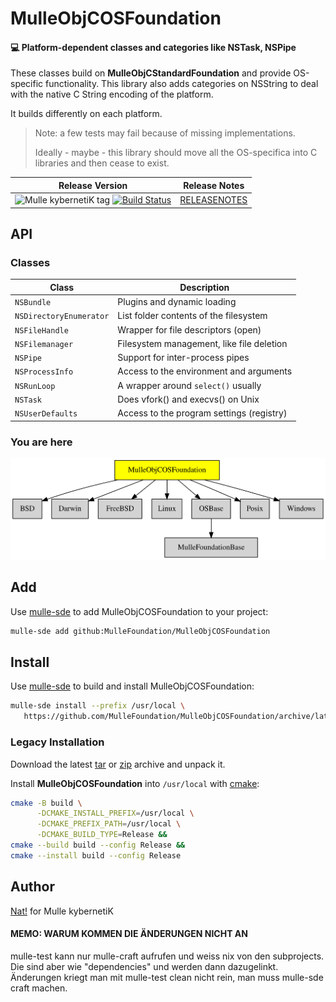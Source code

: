 # MulleObjCOSFoundation

#### 💻 Platform-dependent classes and categories like NSTask, NSPipe

These classes build on **MulleObjCStandardFoundation** and provide OS-specific
functionality. This library also adds categories on NSString to deal with
the native C String encoding of the platform.

It builds differently on each platform.

> Note: a few tests may fail because of missing implementations.
>
> Ideally - maybe - this library should move all the OS-specifica into C
> libraries and then cease to exist.



| Release Version                                       | Release Notes
|-------------------------------------------------------|--------------
| ![Mulle kybernetiK tag](https://img.shields.io/github/tag/MulleFoundation/MulleObjCOSFoundation.svg) [![Build Status](https://github.com/MulleFoundation/MulleObjCOSFoundation/workflows/CI/badge.svg)](//github.com/MulleFoundation/MulleObjCOSFoundation/actions) | [RELEASENOTES](RELEASENOTES.md) |


## API

### Classes

| Class                   | Description
|-------------------------|----------------------------------------
| `NSBundle`              | Plugins and dynamic loading
| `NSDirectoryEnumerator` | List folder contents of the filesystem
| `NSFileHandle`          | Wrapper for file descriptors (open)
| `NSFilemanager`         | Filesystem management, like file deletion
| `NSPipe`                | Support for inter-process pipes
| `NSProcessInfo`         | Access to the environment and arguments
| `NSRunLoop`             | A wrapper around `select()` usually
| `NSTask`                | Does vfork() and execvs() on Unix
| `NSUserDefaults`        | Access to the program settings (registry)







### You are here

![Overview](overview.dot.svg)

## Add

Use [mulle-sde](//github.com/mulle-sde) to add MulleObjCOSFoundation to your project:

``` sh
mulle-sde add github:MulleFoundation/MulleObjCOSFoundation
```

## Install

Use [mulle-sde](//github.com/mulle-sde) to build and install MulleObjCOSFoundation:

``` sh
mulle-sde install --prefix /usr/local \
   https://github.com/MulleFoundation/MulleObjCOSFoundation/archive/latest.tar.gz
```

### Legacy Installation


Download the latest [tar](https://github.com/MulleFoundation/MulleObjCOSFoundation/archive/refs/tags/latest.tar.gz) or [zip](https://github.com/MulleFoundation/MulleObjCOSFoundation/archive/refs/tags/latest.zip) archive and unpack it.

Install **MulleObjCOSFoundation** into `/usr/local` with [cmake](https://cmake.org):

``` sh
cmake -B build \
      -DCMAKE_INSTALL_PREFIX=/usr/local \
      -DCMAKE_PREFIX_PATH=/usr/local \
      -DCMAKE_BUILD_TYPE=Release &&
cmake --build build --config Release &&
cmake --install build --config Release
```

## Author

[Nat!](https://mulle-kybernetik.com/weblog) for Mulle kybernetiK  


#### MEMO: WARUM KOMMEN DIE ÄNDERUNGEN NICHT AN

mulle-test kann nur mulle-craft aufrufen und weiss nix von den subprojects.
Die sind aber wie "dependencies" und werden dann dazugelinkt. Änderungen kriegt
man mit mulle-test clean nicht rein, man muss mulle-sde craft machen.

